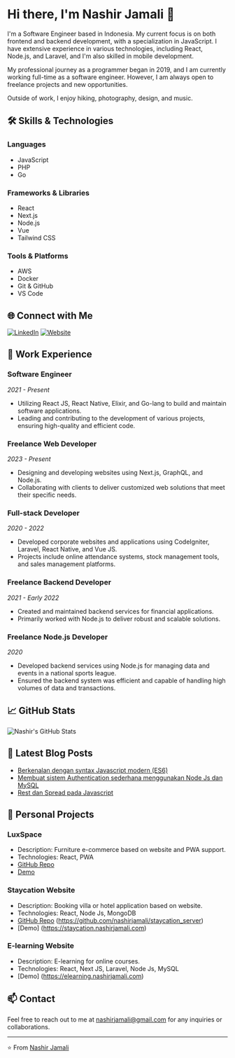# Hi there, I'm Nashir Jamali 👋

I'm a Software Engineer based in Indonesia. My current focus is on both frontend and backend development, with a specialization in JavaScript. I have extensive experience in various technologies, including React, Node.js, and Laravel, and I'm also skilled in mobile development.

My professional journey as a programmer began in 2019, and I am currently working full-time as a software engineer. However, I am always open to freelance projects and new opportunities.

Outside of work, I enjoy hiking, photography, design, and music.

## 🛠 Skills & Technologies

### Languages
- JavaScript
- PHP
- Go

### Frameworks & Libraries
- React
- Next.js
- Node.js
- Vue
- Tailwind CSS

### Tools & Platforms
- AWS
- Docker
- Git & GitHub
- VS Code

## 🌐 Connect with Me

[![LinkedIn](https://img.shields.io/badge/-LinkedIn-blue?style=flat&logo=LinkedIn&logoColor=white)](https://www.linkedin.com/in/nashir-jamali-381b03165/)
[![Website](https://img.shields.io/badge/-Website-000000?style=flat&logo=Google-Chrome&logoColor=white)](https://nashirjamali.com/)

## 💼 Work Experience

### Software Engineer
*2021 - Present*

- Utilizing React JS, React Native, Elixir, and Go-lang to build and maintain software applications.
- Leading and contributing to the development of various projects, ensuring high-quality and efficient code.

### Freelance Web Developer
*2023 - Present*

- Designing and developing websites using Next.js, GraphQL, and Node.js.
- Collaborating with clients to deliver customized web solutions that meet their specific needs.

### Full-stack Developer
*2020 - 2022*

- Developed corporate websites and applications using CodeIgniter, Laravel, React Native, and Vue JS.
- Projects include online attendance systems, stock management tools, and sales management platforms.

### Freelance Backend Developer
*2021 - Early 2022*

- Created and maintained backend services for financial applications.
- Primarily worked with Node.js to deliver robust and scalable solutions.

### Freelance Node.js Developer
*2020*

- Developed backend services using Node.js for managing data and events in a national sports league.
- Ensured the backend system was efficient and capable of handling high volumes of data and transactions.

## 📈 GitHub Stats

![Nashir's GitHub Stats](https://github-readme-stats.vercel.app/api?username=nashirjamali&show_icons=true&theme=radical)

## 📝 Latest Blog Posts

<!-- BLOG-POST-LIST:START -->
- [Berkenalan dengan syntax Javascript modern (ES6)](https://medium.com/@nashirjamali/berkenalan-dengan-syntax-javascript-modern-es6-98c44f6c4d4)
- [Membuat sistem Authentication sederhana menggunakan Node Js dan MySQL](https://medium.com/@nashirjamali/membuat-sistem-authentication-sederhana-menggunakan-node-js-dan-mysql-5e05cf5a3620)
- [Rest dan Spread pada Javascript](https://medium.com/linux-user-group-surabaya/rest-dan-spread-pada-javascript-13f572ab85f4)
<!-- BLOG-POST-LIST:END -->

## 🎨 Personal Projects

### LuxSpace
- Description: Furniture e-commerce based on website and PWA support.
- Technologies: React, PWA
- [GitHub Repo](https://github.com/nashirjamali/luxspace-pwa)
- [Demo](https://luxspace-pwa-chi-drab.vercel.app)

### Staycation Website
- Description: Booking villa or hotel application based on website.
- Technologies: React, Node Js, MongoDB
- [GitHub Repo](https://github.com/nashirjamali/staycation-website) (https://github.com/nashirjamali/staycation_server)
- [Demo] (https://staycation.nashirjamali.com)

### E-learning Website
- Description: E-learning for online courses.
- Technologies: React, Next JS, Laravel, Node Js, MySQL
- [Demo] (https://elearning.nashirjamali.com)

## 📫 Contact

Feel free to reach out to me at [nashirjamali@gmail.com](mailto:nashirjamali@gmail.com) for any inquiries or collaborations.

---

⭐️ From [Nashir Jamali](https://github.com/nashirjamali)
